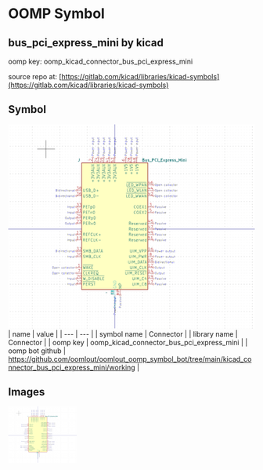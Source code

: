 # OOMP Symbol  
## bus_pci_express_mini  by kicad  
  
oomp key: oomp_kicad_connector_bus_pci_express_mini  
  
source repo at: [https://gitlab.com/kicad/libraries/kicad-symbols](https://gitlab.com/kicad/libraries/kicad-symbols)  
## Symbol  
  
[![working.png](working_600.png)](working.png)  
| name | value | 
| --- | --- | 
| symbol name | Connector | 
| library name | Connector | 
| oomp key | oomp_kicad_connector_bus_pci_express_mini | 
| oomp bot github | https://github.com/oomlout/oomlout_oomp_symbol_bot/tree/main/kicad_connector_bus_pci_express_mini/working | 
## Images  
  
[![working.png](working_140.png)](working.png)  
